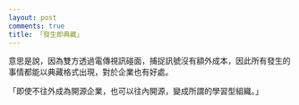 ```yaml
---
layout: post
comments: true
title: 「發生即典藏」
---
```




意思是說，因為雙方透過電傳視訊碰面，捕捉訊號沒有額外成本，因此所有發生的事情都能以典藏格式出現，對於企業也有好處。



「即使不往外成為開源企業，也可以往內開源，變成所謂的學習型組織。」

